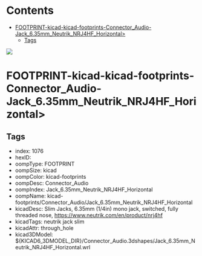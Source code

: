 



Contents
========

* [FOOTPRINT-kicad-kicad-footprints-Connector_Audio-Jack_6.35mm_Neutrik_NRJ4HF_Horizontal>](#footprint-kicad-kicad-footprints-connector_audio-jack_635mm_neutrik_nrj4hf_horizontal)
	* [Tags](#tags)
  
![][im]
# FOOTPRINT-kicad-kicad-footprints-Connector_Audio-Jack_6.35mm_Neutrik_NRJ4HF_Horizontal>

## Tags

- index: 1076
- hexID: 
- oompType: FOOTPRINT
- oompSize: kicad
- oompColor: kicad-footprints
- oompDesc: Connector_Audio
- oompIndex: Jack_6.35mm_Neutrik_NRJ4HF_Horizontal
- oompName: kicad-footprints/Connector_Audio/Jack_6.35mm_Neutrik_NRJ4HF_Horizontal
- kicadDesc: Slim Jacks, 6.35mm (1/4in) mono jack, switched, fully threaded nose, https://www.neutrik.com/en/product/nrj4hf
- kicadTags: neutrik jack slim
- kicadAttr: through_hole
- kicad3DModel: ${KICAD6_3DMODEL_DIR}/Connector_Audio.3dshapes/Jack_6.35mm_Neutrik_NRJ4HF_Horizontal.wrl



[im]: image.png
